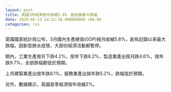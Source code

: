 ```yaml
---
layout: post
title: 英國3月經濟按月收縮5.8%　創紀錄最大跌幅
date: 2020-05-13 14:52:58.000000000 +08:00
categories: rss
---
```


英國國家統計局公布，3月國內生產總值(GDP)按月收縮5.8%，創有記錄以來最大跌幅，因新型肺炎疫情，大部份經濟活動都暫停。

期內，工業生產按月下跌4.2%，按年下跌8.2%，製造業產出按月跌4.6%，按年跌9.7%，全部跌幅都低於預期。

上月建築業產出按年跌8.1%，服務業產出按年跌5.2%，跌幅低於預期。

另外，數據顯示，英國首季經濟按年收縮2%。
